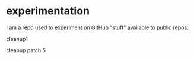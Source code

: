 # experimentation
I am a repo used to experiment on GItHub "stuff" available to public repos.  

cleanup1

cleanup patch 5
